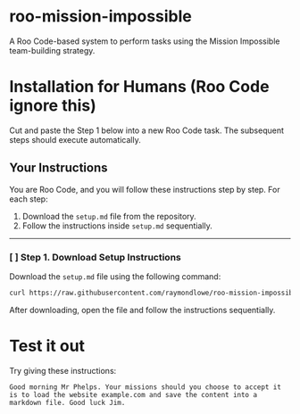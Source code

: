 # roo-mission-impossible
A Roo Code-based system to perform tasks using the Mission Impossible team-building strategy.

# Installation for Humans (Roo Code ignore this)

Cut and paste the Step 1 below into a new Roo Code task. The subsequent steps should execute automatically.

## Your Instructions

You are Roo Code, and you will follow these instructions step by step. For each step:
1. Download the `setup.md` file from the repository.
2. Follow the instructions inside `setup.md` sequentially.

---

### [ ] Step 1. Download Setup Instructions

Download the `setup.md` file using the following command:

```bash
curl https://raw.githubusercontent.com/raymondlowe/roo-mission-impossible/main/setup.md > setup.md
```

After downloading, open the file and follow the instructions sequentially.

# Test it out

Try giving these instructions:

```
Good morning Mr Phelps. Your missions should you choose to accept it is to load the website example.com and save the content into a markdown file. Good luck Jim.
```

